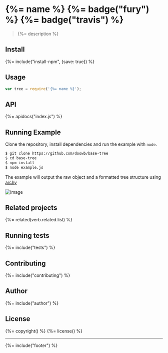 # {%= name %} {%= badge("fury") %} {%= badge("travis") %}

> {%= description %}

## Install
{%= include("install-npm", {save: true}) %}

## Usage

```js
var tree = require('{%= name %}');
```

## API
{%= apidocs("index.js") %}

## Running Example

Clone the repository, install dependencies and run the example with `node`.

```sh
$ git clone https://github.com/doowb/base-tree
$ cd base-tree
$ npm install
$ node example.js
```

The example will output the raw object and a formatted tree structure using [archy][]

![image](https://cloud.githubusercontent.com/assets/995160/11600862/6d97b04e-9a9d-11e5-983d-57b47cd13c75.png)

## Related projects
{%= related(verb.related.list) %}

## Running tests
{%= include("tests") %}

## Contributing
{%= include("contributing") %}

## Author
{%= include("author") %}

## License
{%= copyright() %}
{%= license() %}

***

{%= include("footer") %}

[archy]: https://github.com/substack/node-archy
